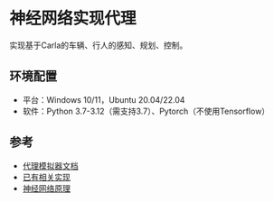 # 神经网络实现代理
实现基于Carla的车辆、行人的感知、规划、控制。

## 环境配置
* 平台：Windows 10/11，Ubuntu 20.04/22.04
* 软件：Python 3.7-3.12（需支持3.7）、Pytorch（不使用Tensorflow）


## 参考

* [代理模拟器文档](https://openhutb.github.io/carla_doc/)
* [已有相关实现](https://openhutb.github.io/carla_doc/used_by/)
* [神经网络原理](https://github.com/OpenHUTB/neuro)
